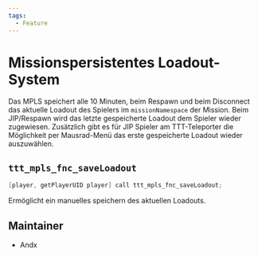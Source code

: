 ```yaml
---
tags:
  - Feature
---
```


# Missionspersistentes Loadout-System

Das MPLS speichert alle 10 Minuten, beim Respawn und beim Disconnect das aktuelle Loadout des Spielers im `missionNamespace` der Mission. Beim JIP/Respawn wird das letzte gespeicherte Loadout dem Spieler wieder zugewiesen. Zusätzlich gibt es für JIP Spieler am TTT-Teleporter die Möglichkeit per Mausrad-Menü das erste gespeicherte Loadout wieder auszuwählen.

## `ttt_mpls_fnc_saveLoadout`

``` cpp
[player, getPlayerUID player] call ttt_mpls_fnc_saveLoadout;
```

Ermöglicht ein manuelles speichern des aktuellen Loadouts.

## Maintainer

- Andx
